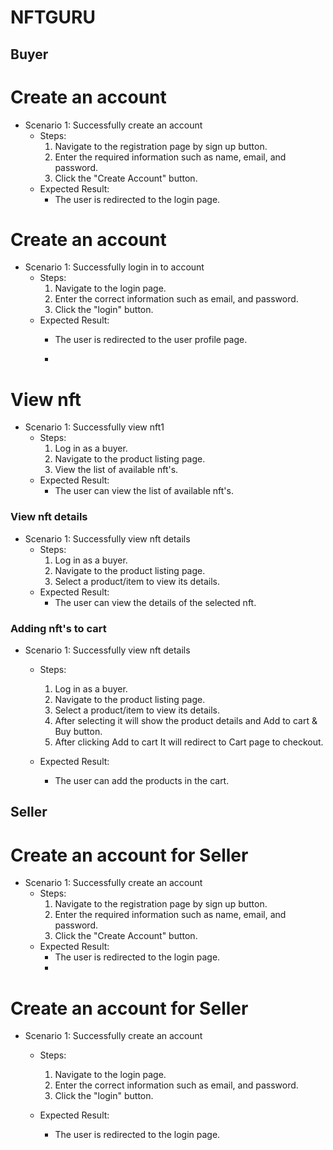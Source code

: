 # NFTGURU

## Buyer

# Create an account 
- Scenario 1: Successfully create an account
    - Steps:
        1. Navigate to the registration page by sign up button.
        2. Enter the required information such as name, email, and password.
        3. Click the "Create Account" button.
    - Expected Result:
        - The user is redirected to the login page.

# Create an account 
- Scenario 1: Successfully login in to account
    - Steps:
        1. Navigate to the login page.
        2. Enter the correct information such as email, and password.
        3. Click the "login" button.
    - Expected Result:
        - The user is redirected to the user profile page.

        - 
# View nft
- Scenario 1: Successfully view nft1
    - Steps:
        1. Log in as a buyer.
        2. Navigate to the product listing page.
        3. View the list of available nft's.
    - Expected Result:
        - The user can view the list of available nft's.

### View nft details
- Scenario 1: Successfully view nft details
    - Steps:
        1. Log in as a buyer.
        2. Navigate to the product listing page.
        3. Select a product/item to view its details.
    - Expected Result:
        - The user can view the details of the selected nft.


### Adding nft's to cart
- Scenario 1: Successfully view nft details
    - Steps:
        1. Log in as a buyer.
        2. Navigate to the product listing page.
        3. Select a product/item to view its details.
        4. After selecting it will show the product details  and Add to cart & Buy button.
        5. After clicking Add to cart It will redirect to Cart page to checkout.
        
    - Expected Result:
        - The user can add the products in the cart.

## Seller

# Create an account for Seller
- Scenario 1: Successfully create an account
    - Steps:
        1. Navigate to the registration page by sign up button.
        2. Enter the required information such as name, email, and password.
        3. Click the "Create Account" button.
    - Expected Result:
        - The user is redirected to the login page.
        - 
# Create an account for Seller

- Scenario 1: Successfully create an account
    - Steps:
        1. Navigate to the login page.
        2. Enter the correct information such as email, and password.
        3. Click the "login" button.
        
    - Expected Result:
        - The user is redirected to the login page.
